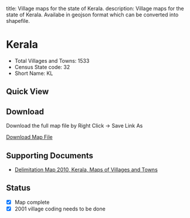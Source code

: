 title: Village maps for the state of Kerala.
description: Village maps for the state of Kerala. Availabe in geojson format which can be converted into shapefile.

# Kerala

* Total Villages and Towns: 1533
* Census State code: 32
* Short Name: KL

## Quick View
<div id="map"></div>

## Download
Download the full map file by Right Click -> Save Link As

<a class="btn btn-lg btn-success" href="https://github.com/datameet/indian_village_boundaries/raw/master/kl/kl.geojson"><i class="fa fa-github fa-2x pull-left"></i> Download Map File</a>


## Supporting Documents

- [Delimitation Map 2010, Kerala, Maps of Villages and Towns](http://delimitation.lsgkerala.gov.in/map)

## Status
- [x] Map complete
- [x] 2001 village coding needs to be done

<script type='text/javascript'>
var map_path = '../minified_maps/kl_simplified.json';
</script>
<script type='text/javascript' src="/js/extra.js"></script>
